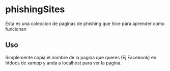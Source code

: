 # phishingSites

Esta es una coleccion de paginas de phishing que hice para aprender como funcionan

## Uso

Simplemente copia el nombre de la pagina que queres (Ej Facebook) en htdocs de xampp y anda a localhost para ver la pagina.